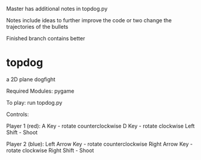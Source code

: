 Master has additional notes in topdog.py

Notes include ideas to further improve the code or two change the trajectories of the bullets


Finished branch contains better

# topdog
a 2D plane dogfight

Required Modules: pygame

To play: run topdog.py

Controls:

Player 1 (red):
A Key - rotate counterclockwise
D Key - rotate clockwise
Left Shift - Shoot

Player 2 (blue): 
Left Arrow Key - rotate counterclockwise
Right Arrow Key - rotate clockwise
Right Shift - Shoot



